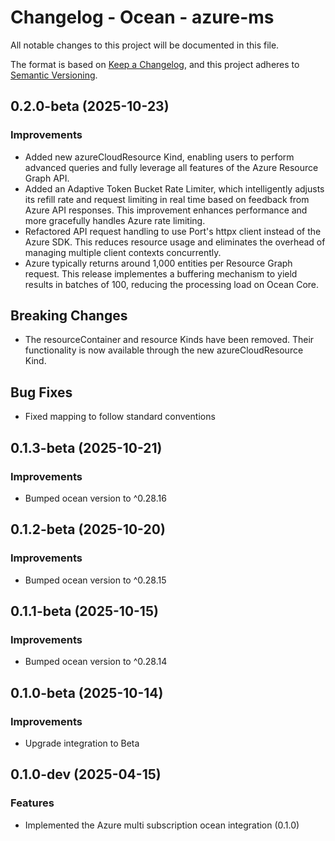 # Changelog - Ocean - azure-ms

All notable changes to this project will be documented in this file.

The format is based on [Keep a Changelog](https://keepachangelog.com/en/1.0.0/),
and this project adheres to [Semantic Versioning](https://semver.org/spec/v2.0.0.html).

<!-- towncrier release notes start -->

## 0.2.0-beta (2025-10-23)


### Improvements

- Added new azureCloudResource Kind, enabling users to perform advanced queries and fully leverage all features of the Azure Resource Graph API.
- Added an Adaptive Token Bucket Rate Limiter, which intelligently adjusts its refill rate and request limiting in real time based on feedback from Azure API responses. This improvement enhances performance and more gracefully handles Azure rate limiting.
- Refactored API request handling to use Port's httpx client instead of the Azure SDK. This reduces resource usage and eliminates the overhead of managing multiple client contexts concurrently.
- Azure typically returns around 1,000 entities per Resource Graph request. This release implementes a buffering mechanism to yield results in batches of 100, reducing the processing load on Ocean Core.

## Breaking Changes

- The resourceContainer and resource Kinds have been removed. Their functionality is now available through the new azureCloudResource Kind.

## Bug Fixes

- Fixed mapping to follow standard conventions


## 0.1.3-beta (2025-10-21)


### Improvements

- Bumped ocean version to ^0.28.16


## 0.1.2-beta (2025-10-20)


### Improvements

- Bumped ocean version to ^0.28.15


## 0.1.1-beta (2025-10-15)


### Improvements

- Bumped ocean version to ^0.28.14


## 0.1.0-beta (2025-10-14)

### Improvements

- Upgrade integration to Beta


## 0.1.0-dev (2025-04-15)

### Features

- Implemented the Azure multi subscription ocean integration (0.1.0)
